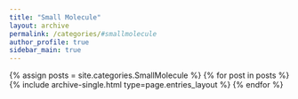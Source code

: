 ```yaml
---
title: "Small Molecule"
layout: archive
permalink: /categories/#smallmolecule
author_profile: true
sidebar_main: true
---
```


{% assign posts = site.categories.SmallMolecule %}
{% for post in posts %} {% include archive-single.html type=page.entries_layout %} {% endfor %}